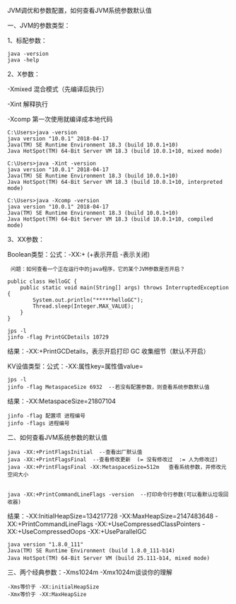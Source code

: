 JVM调优和参数配置，如何查看JVM系统参数默认值

一、JVM的参数类型：

1、标配参数：

    java -version 
    java -help

2、X参数：

-Xmixed 混合模式（先编译后执行）

-Xint  解释执行

-Xcomp 第一次使用就编译成本地代码


    C:\Users>java -version
    java version "10.0.1" 2018-04-17
    Java(TM) SE Runtime Environment 18.3 (build 10.0.1+10)
    Java HotSpot(TM) 64-Bit Server VM 18.3 (build 10.0.1+10, mixed mode)
    
    C:\Users>java -Xint -version
    java version "10.0.1" 2018-04-17
    Java(TM) SE Runtime Environment 18.3 (build 10.0.1+10)
    Java HotSpot(TM) 64-Bit Server VM 18.3 (build 10.0.1+10, interpreted mode)
    
    C:\Users>java -Xcomp -version
    java version "10.0.1" 2018-04-17
    Java(TM) SE Runtime Environment 18.3 (build 10.0.1+10)
    Java HotSpot(TM) 64-Bit Server VM 18.3 (build 10.0.1+10, compiled mode)

3、XX参数：

Boolean类型：公式：-XX:+ (+表示开启 -表示关闭)

     问题：如何查看一个正在运行中的java程序，它的某个JVM参数是否开启？

```
public class HelloGC {
    public static void main(String[] args) throws InterruptedException {
        System.out.println("*****helloGC");
        Thread.sleep(Integer.MAX_VALUE);
    }
}

jps -l 
jinfo -flag PrintGCDetails 10729
```

结果：-XX:+PrintGCDetails，表示开启打印 GC 收集细节（默认不开启）　

KV设值类型：公式：-XX:属性key=属性值value=

    jps -l
    jinfo -flag MetaspaceSize 6932  --若没有配置参数，则查看系统参数默认值

结果：-XX:MetaspaceSize=21807104

    jinfo -flag 配置项 进程编号
    jinfo -flags 进程编号


二、如何查看JVM系统参数的默认值

    java -XX:+PrintFlagsInitial  --查看出厂默认值
    java -XX:+PrintFlagsFinal  --查看修改更新  (= 没有修改过  := 人为修改过)
    java -XX:+PrintFlagsFinal -XX:MetaspaceSize=512m   查看系统参数，并修改元空间大小 
 

    java -XX:+PrintCommandLineFlags -version  --打印命令行参数(可以看默认垃圾回收器)　　

结果：-XX:InitialHeapSize=134217728 -XX:MaxHeapSize=2147483648 -XX:+PrintCommandLineFlags
-XX:+UseCompressedClassPointers -XX:+UseCompressedOops -XX:+UseParallelGC

    java version "1.8.0_111"
    Java(TM) SE Runtime Environment (build 1.8.0_111-b14)
    Java HotSpot(TM) 64-Bit Server VM (build 25.111-b14, mixed mode)　

 

三、两个经典参数：-Xms1024m -Xmx1024m谈谈你的理解

    -Xms等价于 -XX:initialHeapSize
    -Xmx等价于 -XX:MaxHeapSize